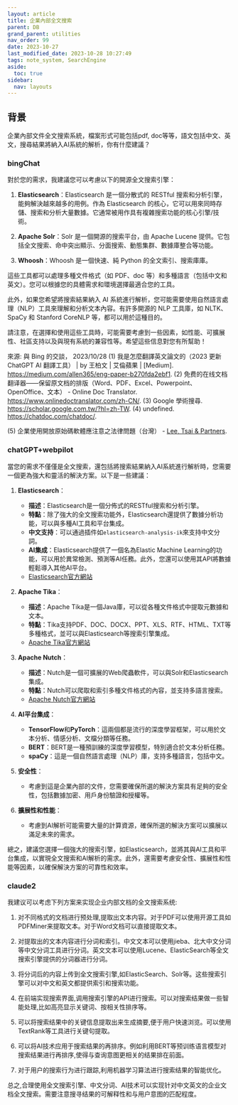 ```yaml
---
layout: article
title: 企業內部全文搜索
parent: DB
grand_parent: utilities
nav_order: 99
date: 2023-10-27
last_modified_date: 2023-10-28 10:27:49
tags: note_system, SearchEngine
aside:
  toc: true
sidebar:
  nav: layouts
---
```


## 背景

企業內部文件全文搜索系統，檔案形式可能包括pdf, doc等等，語文包括中文、英文，搜尋結果將納入AI系統的解析，你有什麼建議？

### bingChat

對於您的需求，我建議您可以考慮以下的開源全文搜索引擎：

1. **Elasticsearch**：Elasticsearch 是一個分散式的 RESTful 搜索和分析引擎，能夠解決越來越多的用例。作為 Elasticsearch 的核心，它可以用來同時存儲、搜索和分析大量數據。它通常被用作具有複雜搜索功能的核心引擎/技術。

2. **Apache Solr**：Solr 是一個開源的搜索平台，由 Apache Lucene 提供。它包括全文搜索、命中突出顯示、分面搜索、動態集群、數據庫整合等功能。

3. **Whoosh**：Whoosh 是一個快速、純 Python 的全文索引、搜索庫庫。

這些工具都可以處理多種文件格式（如 PDF、doc 等）和多種語言（包括中文和英文）。您可以根據您的具體需求和環境選擇最適合您的工具。

此外，如果您希望將搜索結果納入 AI 系統進行解析，您可能需要使用自然語言處理（NLP）工具來理解和分析文本內容。有許多開源的 NLP 工具庫，如 NLTK、SpaCy 和 Stanford CoreNLP 等，都可以用於這種目的。

請注意，在選擇和使用這些工具時，可能需要考慮到一些因素，如性能、可擴展性、社區支持以及與現有系統的兼容性等。希望這些信息對您有所幫助！

來源: 與 Bing 的交談， 2023/10/28
(1) 我是怎麼翻譯英文論文的（2023 更新 ChatGPT AI 翻譯工具） | by 王柏文 | 艾倫蘋果 | [Medium]. https://medium.com/allen365/eng-paper-b270fda2ebf1.
(2) 免费的在线文档翻译器——保留原文档的排版（Word、PDF、Excel、Powerpoint、OpenOffice、文本） - Online Doc Translator. https://www.onlinedoctranslator.com/zh-CN/.
(3) Google 學術搜尋. https://scholar.google.com.tw/?hl=zh-TW.
(4) undefined. https://chatdoc.com/chatdoc/.

(5) 企業使用開放原始碼軟體應注意之法律問題（台灣） - [Lee, Tsai & Partners](https://www.leetsai.com/%E8%91%97%E4%BD%9C%E6%AC%8A/legal-issues-that-companies-should-be-aware-of-when-using-open-source-software-taiwan?lang=zh-hant).

### chatGPT+webpilot

當您的需求不僅僅是全文搜索，還包括將搜索結果納入AI系統進行解析時，您需要一個更為強大和靈活的解決方案。以下是一些建議：

1. **Elasticsearch**：
   - **描述**：Elasticsearch是一個分佈式的RESTful搜索和分析引擎。
   - **特點**：除了強大的全文搜索功能外，Elasticsearch還提供了數據分析功能，可以與多種AI工具和平台集成。
   - **中文支持**：可以通過插件如`elasticsearch-analysis-ik`來支持中文分詞。
   - **AI集成**：Elasticsearch提供了一個名為Elastic Machine Learning的功能，可以用於異常檢測、預測等AI任務。此外，您還可以使用其API將數據輕鬆導入其他AI平台。
   - [Elasticsearch官方網站](https://www.elastic.co/elasticsearch/)

2. **Apache Tika**：
   - **描述**：Apache Tika是一個Java庫，可以從各種文件格式中提取元數據和文本。
   - **特點**：Tika支持PDF、DOC、DOCX、PPT、XLS、RTF、HTML、TXT等多種格式，並可以與Elasticsearch等搜索引擎集成。
   - [Apache Tika官方網站](https://tika.apache.org/)

3. **Apache Nutch**：
   - **描述**：Nutch是一個可擴展的Web爬蟲軟件，可以與Solr和Elasticsearch集成。
   - **特點**：Nutch可以爬取和索引多種文件格式的內容，並支持多語言搜索。
   - [Apache Nutch官方網站](https://nutch.apache.org/)

4. **AI平台集成**：
   - **TensorFlow**和**PyTorch**：這兩個都是流行的深度學習框架，可以用於文本分析、情感分析、文檔分類等任務。
   - **BERT**：BERT是一種預訓練的深度學習模型，特別適合於文本分析任務。
   - **spaCy**：這是一個自然語言處理（NLP）庫，支持多種語言，包括中文。

5. **安全性**：
   - 考慮到這是企業內部的文件，您需要確保所選的解決方案具有足夠的安全性，包括數據加密、用戶身份驗證和授權等。

6. **擴展性和性能**：
   - 考慮到AI解析可能需要大量的計算資源，確保所選的解決方案可以擴展以滿足未來的需求。

總之，建議您選擇一個強大的搜索引擎，如Elasticsearch，並將其與AI工具和平台集成，以實現全文搜索和AI解析的需求。此外，還需要考慮安全性、擴展性和性能等因素，以確保解決方案的可靠性和效率。

### claude2

我建议可以考虑下列方案来实现企业内部文档的全文搜索系统:

1. 对不同格式的文档进行预处理,提取出文本内容。对于PDF可以使用开源工具如PDFMiner来提取文本。对于Word文档可以直接提取文本。

2. 对提取出的文本内容进行分词和索引。中文文本可以使用jieba、北大中文分词等中文分词工具进行分词。英文文本可以使用Lucene、ElasticSearch等全文搜索引擎提供的分词器进行分词。

3. 将分词后的内容上传到全文搜索引擎,如ElasticSearch、Solr等。这些搜索引擎可以对中文和英文都提供索引和搜索功能。

4. 在前端实现搜索界面,调用搜索引擎的API进行搜索。可以对搜索结果做一些智能处理,比如高亮显示关键词、按相关性排序等。

5. 可以将搜索结果中的关键信息提取出来生成摘要,便于用户快速浏览。可以使用TextRank等工具进行关键句提取。

6. 可以将AI技术应用于搜索结果的再排序。例如利用BERT等预训练语言模型对搜索结果进行再排序,使得与查询意图更相关的结果排在前面。

7. 对于用户的搜索行为进行跟踪,利用机器学习算法进行搜索结果的智能优化。

总之,合理使用全文搜索引擎、中文分词、AI技术可以实现针对中文英文的企业文档全文搜索。需要注意搜寻结果的可解释性和与用户意图的匹配程度。